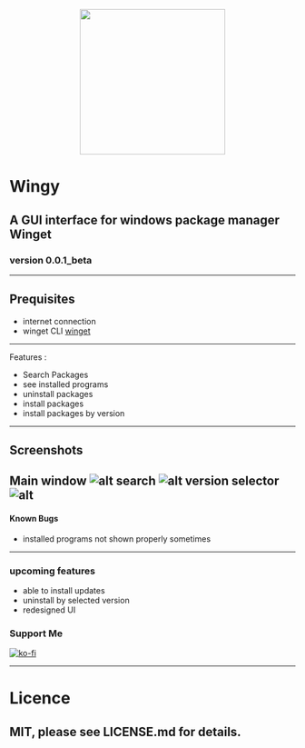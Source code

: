 

<p align="center">
  <img height="256" width="256" src="https://i.imgur.com/TyyL0MG.png">
</p>

# Wingy
## A GUI interface for windows package manager Winget



### version 0.0.1_beta

---
## Prequisites
- internet connection 
- winget CLI [winget](https://github.com/microsoft/winget-cli)
---
Features :

- Search Packages
- see installed programs
- uninstall packages
- install packages
- install packages by version

---
## Screenshots
Main window
![alt](https://imgur.com/LNjcI68.png)
search
![alt](https://imgur.com/GF5LMuw.png)
version selector
![alt](https://imgur.com/98sAVRm.png)
---
#### Known Bugs

- installed programs not shown properly sometimes
---
### upcoming features
- able to install updates 
- uninstall by selected version 
- redesigned UI

### Support Me

[![ko-fi](https://ko-fi.com/img/githubbutton_sm.svg)](https://ko-fi.com/T6T04YCPZ)

---

# Licence

## MIT, please see LICENSE.md for details.
